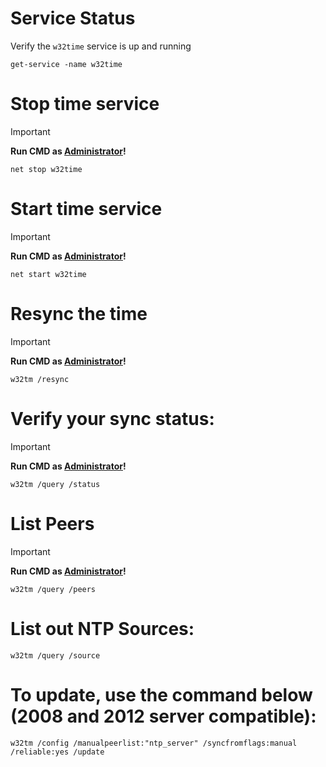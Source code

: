 # Service Status
Verify the `w32time` service is up and running
```
get-service -name w32time
```

# Stop time service 
> [!IMPORTANT]
> **Run CMD as <ins>Administrator</ins>!**
```
net stop w32time 
```

# Start time service 
> [!IMPORTANT]
> **Run CMD as <ins>Administrator</ins>!**
``` 
net start w32time 
```

# Resync the time 
> [!IMPORTANT]
> **Run CMD as <ins>Administrator</ins>!**
```
w32tm /resync 
```

# Verify your sync status: 
> [!IMPORTANT]
> **Run CMD as <ins>Administrator</ins>!**
```
w32tm /query /status 
```

# List Peers
> [!IMPORTANT]
> **Run CMD as <ins>Administrator</ins>!**
```
w32tm /query /peers 
```

# List out NTP Sources: 
```
w32tm /query /source 
```

# To update, use the command below (2008 and 2012 server compatible): 
```
w32tm /config /manualpeerlist:"ntp_server" /syncfromflags:manual /reliable:yes /update
```
